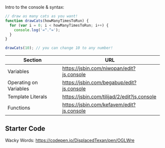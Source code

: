 Intro to the console & syntax:
```javascript
// draw as many cats as you want!
function drawCats(howManyTimesToRun) {
  for (var i = 0; i < howManyTimesToRun; i++) {
    console.log('=^.^=');
  }
}

drawCats(10); // you can change 10 to any number! 
```

Section | URL
------- | -------
Variables | https://jsbin.com/niwopan/edit?js,console
Operating on Variables | https://jsbin.com/begabup/edit?js,console
Template Literals | https://jsbin.com/tilijad/2/edit?js,console
Functions | https://jsbin.com/kefavem/edit?js,console

## Starter Code
Wacky Words: https://codepen.io/DisplacedTexan/pen/OGLWre
